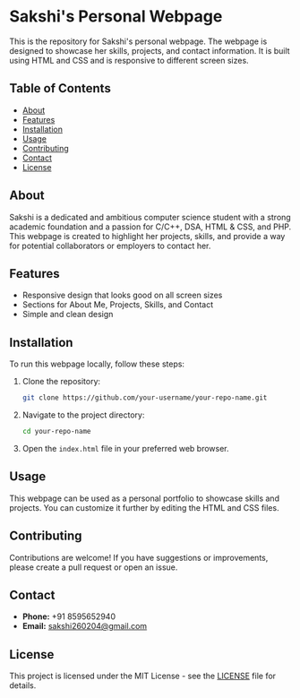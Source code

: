 # Sakshi's Personal Webpage

This is the repository for Sakshi's personal webpage. The webpage is designed to showcase her skills, projects, and contact information. It is built using HTML and CSS and is responsive to different screen sizes.

## Table of Contents

- [About](#about)
- [Features](#features)
- [Installation](#installation)
- [Usage](#usage)
- [Contributing](#contributing)
- [Contact](#contact)
- [License](#license)

## About

Sakshi is a dedicated and ambitious computer science student with a strong academic foundation and a passion for C/C++, DSA, HTML & CSS, and PHP. This webpage is created to highlight her projects, skills, and provide a way for potential collaborators or employers to contact her.

## Features

- Responsive design that looks good on all screen sizes
- Sections for About Me, Projects, Skills, and Contact
- Simple and clean design

## Installation

To run this webpage locally, follow these steps:

1. Clone the repository:
    ```sh
    git clone https://github.com/your-username/your-repo-name.git
    ```

2. Navigate to the project directory:
    ```sh
    cd your-repo-name
    ```

3. Open the `index.html` file in your preferred web browser.

## Usage

This webpage can be used as a personal portfolio to showcase skills and projects. You can customize it further by editing the HTML and CSS files.

## Contributing

Contributions are welcome! If you have suggestions or improvements, please create a pull request or open an issue.

## Contact

- **Phone:** +91 8595652940
- **Email:** [sakshi260204@gmail.com](mailto:sakshi260204@gmail.com)

## License

This project is licensed under the MIT License - see the [LICENSE](LICENSE) file for details.
